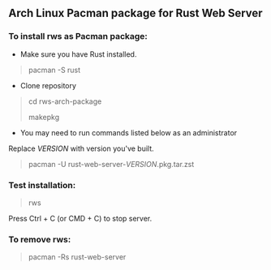 ## Arch Linux Pacman package for Rust Web Server

### To install rws as Pacman package:

- Make sure you have Rust installed.

> pacman -S rust

- Clone repository

> cd rws-arch-package
> 
> makepkg

- You may need to run commands listed below as an administrator

Replace _VERSION_ with version you've built.

> pacman -U rust-web-server-_VERSION_.pkg.tar.zst


### Test installation:
> rws

Press Ctrl + C (or CMD + C) to stop server.

### To remove rws:
> pacman -Rs rust-web-server
